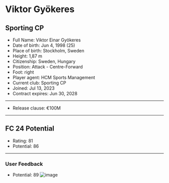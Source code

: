 # Viktor Gyökeres
## Sporting CP

- Full Name: Viktor Einar Gyökeres
- Date of birth: Jun 4, 1998 (25)
- Place of birth: Stockholm, Sweden
- Height: 1,87 m
- Citizenship: Sweden, Hungary
- Position: Attack - Centre-Forward
- Foot: right
- Player agent: HCM Sports Management
- Current club: Sporting CP
- Joined: Jul 13, 2023
- Contract expires: Jun 30, 2028

---

- Release clause: €100M

---

## FC 24 Potential

- Rating: 81
- Potential: 86

---

### User Feedback

- Potential: 89
![image](https://github.com/FCZone/emerging-talents/assets/166504863/09bb1daf-7f14-4d60-9044-87c9fefaf71e)
